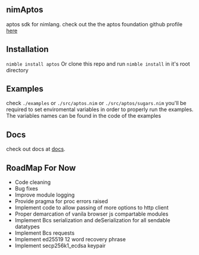## nimAptos
aptos sdk for nimlang.
check out the the aptos foundation github profile [here](https://github.com/aptos-labs)

## Installation
`nimble install aptos`
Or clone this repo and run `nimble install` in it's root directory

## Examples
check `./examples`
or `./src/aptos.nim`
or `./src/aptos/sugars.nim`
you'll be required to set enviromental variables in order to properly run the examples.
The variables names can be found in the code of the examples

## Docs
check out docs at [docs](https://rawcdn.githack.com/C-NERD/libDocs/3f86751a5840db24d6ab74ff87278eabb9998096/nimaptos_docs/aptos.html).

## RoadMap For Now
- Code cleaning
- Bug fixes
- Improve module logging
- Provide pragma for proc errors raised
- Implement code to allow passing of more options to http client
- Proper demarcation of vanila browser js compartable modules
- Implement Bcs serialization and deSerialization for all sendable datatypes
- Implement Bcs requests
- Implement ed25519 12 word recovery phrase
- Implement secp256k1_ecdsa keypair
